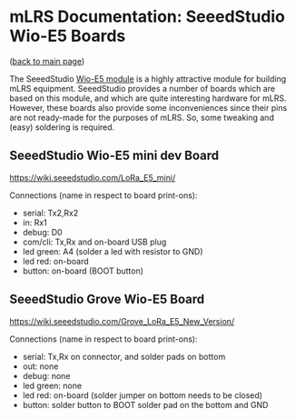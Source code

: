 # mLRS Documentation: SeeedStudio Wio-E5 Boards #

([back to main page](../README.md))

The SeeedStudio [Wio-E5 module](https://wiki.seeedstudio.com/LoRa-E5_STM32WLE5JC_Module) is a highly attractive module for building mLRS equipment. SeeedStudio provides a number of boards which are based on this module, and which are quite interesting hardware for mLRS. However, these boards also provide some inconveniences since their pins are not ready-made for the purposes of mLRS. So, some tweaking and (easy) soldering is required.


## SeeedStudio Wio-E5 mini dev Board ##

https://wiki.seeedstudio.com/LoRa_E5_mini/

Connections (name in respect to board print-ons):

- serial: Tx2,Rx2
- in: Rx1
- debug: D0
- com/cli: Tx,Rx and on-board USB plug
- led green: A4 (solder a led with resistor to GND)
- led red: on-board
- button: on-board (BOOT button)

## SeeedStudio Grove Wio-E5 Board ##

https://wiki.seeedstudio.com/Grove_LoRa_E5_New_Version/

Connections (name in respect to board print-ons):

- serial: Tx,Rx on connector, and solder pads on bottom
- out: none
- debug: none
- led green: none
- led red: on-board (solder jumper on bottom needs to be closed)
- button: solder button to BOOT solder pad on the bottom and GND
